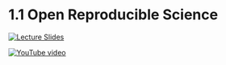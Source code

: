 # 1.1 Open Reproducible Science

[![Lecture Slides](../img/Google_Slides_Logo.svg)](https://docs.google.com/presentation/d/1SCrx65-Q_CB8JRMN81Uk-QniPvPE-wozRD7YDDQEapc/edit?usp=sharing)

[![YouTube video](../img/YouTube-Logo.wine.svg)](https://youtu.be/WeZ2vJxBuTg?si=aG1IuBNhCQnb1ljv)
